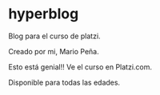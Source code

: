 # hyperblog
Blog para el curso de platzi.

Creado por mi, Mario Peña.

Esto está genial!! Ve el curso en Platzi.com.

Disponible para todas las edades.
